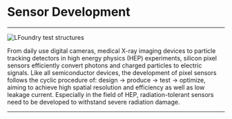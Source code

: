 # Sensor Development

***

![LFoundry test structures](/imgs/sensors.jpg)

From daily use digital cameras, medical X-ray imaging devices to particle tracking detectors in high energy physics (HEP) experiments, silicon pixel sensors efficiently convert photons and charged particles to electric signals. Like all semiconductor devices, the development of pixel sensors follows the cyclic procedure of: design &rarr; produce &rarr; test &rarr; optimize, aiming to achieve high spatial resolution and efficiency as well as low leakage current. Especially in the field of HEP, radiation-tolerant sensors need to be developed to withstand severe radiation damage.

***
